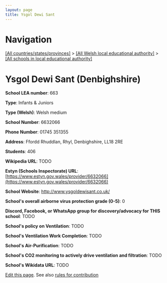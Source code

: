 ```yaml
---
layout: page
title: Ysgol Dewi Sant
---
```

# Navigation

[[All countries/states/provinces]](../../..) > [[All Welsh local educational authority]](../..) > [[All schools in local educational authority]](..)

# Ysgol Dewi Sant (Denbighshire)

**School LEA number**: 663

**Type**: Infants & Juniors

**Type (Welsh)**: Welsh medium

**School Number**: 6632066

**Phone Number**: 01745 351355

**Address**: Ffordd Rhuddlan, Rhyl, Denbighshire, LL18 2RE

**Students**: 406

**Wikipedia URL**: TODO

**Estyn (Schools Inspectorate) URL**: [https://www.estyn.gov.wales/provider/6632066](https://www.estyn.gov.wales/provider/6632066)

**School Website**: http://www.ysgoldewisant.co.uk/

**School's overall airborne virus protection grade (0-5)**: 0

**Discord, Facebook, or WhatsApp group for discovery/advocacy for THIS school**: TODO

**School's policy on Ventilation**: TODO

**School's Ventilation Work Completion**: TODO

**School's Air-Purification**: TODO

**School's CO2 monitoring to actively drive ventilation and filtration**: TODO

**School's Wikidata URL**: TODO




[Edit this page](https://github.com/VentilationProject/Wales/edit/prif/./Denbighshire/Ysgol_Dewi_Sant.md). See also [rules for contribution](../../../contribution-rules/)